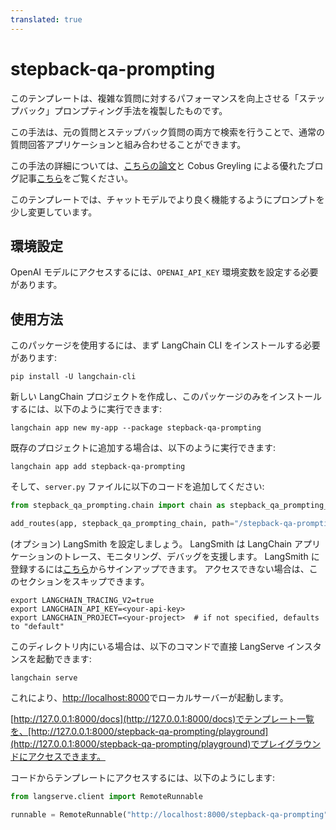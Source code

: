 ```yaml
---
translated: true
---
```


# stepback-qa-prompting

このテンプレートは、複雑な質問に対するパフォーマンスを向上させる「ステップバック」プロンプティング手法を複製したものです。

この手法は、元の質問とステップバック質問の両方で検索を行うことで、通常の質問回答アプリケーションと組み合わせることができます。

この手法の詳細については、[こちらの論文](https://arxiv.org/abs/2310.06117)と Cobus Greyling による優れたブログ記事[こちら](https://cobusgreyling.medium.com/a-new-prompt-engineering-technique-has-been-introduced-called-step-back-prompting-b00e8954cacb)をご覧ください。

このテンプレートでは、チャットモデルでより良く機能するようにプロンプトを少し変更しています。

## 環境設定

OpenAI モデルにアクセスするには、`OPENAI_API_KEY` 環境変数を設定する必要があります。

## 使用方法

このパッケージを使用するには、まず LangChain CLI をインストールする必要があります:

```shell
pip install -U langchain-cli
```

新しい LangChain プロジェクトを作成し、このパッケージのみをインストールするには、以下のように実行できます:

```shell
langchain app new my-app --package stepback-qa-prompting
```

既存のプロジェクトに追加する場合は、以下のように実行できます:

```shell
langchain app add stepback-qa-prompting
```

そして、`server.py` ファイルに以下のコードを追加してください:

```python
from stepback_qa_prompting.chain import chain as stepback_qa_prompting_chain

add_routes(app, stepback_qa_prompting_chain, path="/stepback-qa-prompting")
```

(オプション) LangSmith を設定しましょう。
LangSmith は LangChain アプリケーションのトレース、モニタリング、デバッグを支援します。
LangSmith に登録するには[こちら](https://smith.langchain.com/)からサインアップできます。
アクセスできない場合は、このセクションをスキップできます。

```shell
export LANGCHAIN_TRACING_V2=true
export LANGCHAIN_API_KEY=<your-api-key>
export LANGCHAIN_PROJECT=<your-project>  # if not specified, defaults to "default"
```

このディレクトリ内にいる場合は、以下のコマンドで直接 LangServe インスタンスを起動できます:

```shell
langchain serve
```

これにより、[http://localhost:8000](http://localhost:8000)でローカルサーバーが起動します。

[http://127.0.0.1:8000/docs](http://127.0.0.1:8000/docs)でテンプレート一覧を、[http://127.0.0.1:8000/stepback-qa-prompting/playground](http://127.0.0.1:8000/stepback-qa-prompting/playground)でプレイグラウンドにアクセスできます。

コードからテンプレートにアクセスするには、以下のようにします:

```python
from langserve.client import RemoteRunnable

runnable = RemoteRunnable("http://localhost:8000/stepback-qa-prompting")
```
